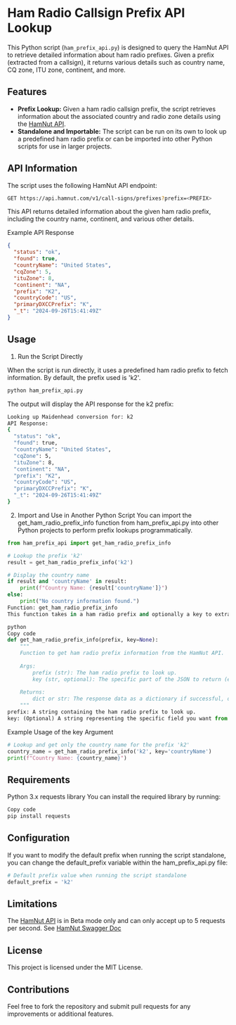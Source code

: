 # Ham Radio Callsign Prefix API Lookup

This Python script (`ham_prefix_api.py`) is designed to query the HamNut API to retrieve detailed information about ham radio prefixes. Given a prefix (extracted from a callsign), it returns various details such as country name, CQ zone, ITU zone, continent, and more.

## Features

- **Prefix Lookup:** Given a ham radio callsign prefix, the script retrieves information about the associated country and radio zone details using the [HamNut API](https://api.hamnut.com/).
- **Standalone and Importable:** The script can be run on its own to look up a predefined ham radio prefix or can be imported into other Python scripts for use in larger projects.

## API Information

The script uses the following HamNut API endpoint:



```bash
GET https://api.hamnut.com/v1/call-signs/prefixes?prefix=<PREFIX>
```
This API returns detailed information about the given ham radio prefix, including the country name, continent, and various other details.

Example API Response
```json
{
  "status": "ok",
  "found": true,
  "countryName": "United States",
  "cqZone": 5,
  "ituZone": 8,
  "continent": "NA",
  "prefix": "K2",
  "countryCode": "US",
  "primaryDXCCPrefix": "K",
  "_t": "2024-09-26T15:41:49Z"
}
```
## Usage
1. Run the Script Directly
   
  When the script is run directly, it uses a predefined ham radio prefix to fetch information. By default, the prefix used is 'k2'.

```bash
python ham_prefix_api.py
```
The output will display the API response for the k2 prefix:

```bash
Looking up Maidenhead conversion for: k2
API Response:
{
  "status": "ok",
  "found": true,
  "countryName": "United States",
  "cqZone": 5,
  "ituZone": 8,
  "continent": "NA",
  "prefix": "K2",
  "countryCode": "US",
  "primaryDXCCPrefix": "K",
  "_t": "2024-09-26T15:41:49Z"
}
```
2. Import and Use in Another Python Script
You can import the get_ham_radio_prefix_info function from ham_prefix_api.py into other Python projects to perform prefix lookups programmatically.

```python
from ham_prefix_api import get_ham_radio_prefix_info

# Lookup the prefix 'k2'
result = get_ham_radio_prefix_info('k2')

# Display the country name
if result and 'countryName' in result:
    print(f"Country Name: {result['countryName']}")
else:
    print("No country information found.")
Function: get_ham_radio_prefix_info
This function takes in a ham radio prefix and optionally a key to extract a specific value from the API response.

python
Copy code
def get_ham_radio_prefix_info(prefix, key=None):
    """
    Function to get ham radio prefix information from the HamNut API.
    
    Args:
        prefix (str): The ham radio prefix to look up.
        key (str, optional): The specific part of the JSON to return (e.g., "countryName").
        
    Returns:
        dict or str: The response data as a dictionary if successful, or a specific key value if provided.
    """
prefix: A string containing the ham radio prefix to look up.
key: (Optional) A string representing the specific field you want from the API response, such as "countryName" or "continent". If key is not provided, the entire JSON response will be returned.
```
Example Usage of the key Argument
```python
# Lookup and get only the country name for the prefix 'k2'
country_name = get_ham_radio_prefix_info('k2', key='countryName')
print(f"Country Name: {country_name}")
```
## Requirements
Python 3.x
requests library
You can install the required library by running:

```bash
Copy code
pip install requests
```
## Configuration
If you want to modify the default prefix when running the script standalone, you can change the default_prefix variable within the ham_prefix_api.py file:

```python
# Default prefix value when running the script standalone
default_prefix = 'k2'
```
## Limitations
The [HamNut API](https://api.hamnut.com/) is in Beta mode only and can only accept up to 5 requests per second. See [HamNut Swagger Doc](https://hamnut.com/swagger/index.html)

## License
This project is licensed under the MIT License.

## Contributions
Feel free to fork the repository and submit pull requests for any improvements or additional features.

